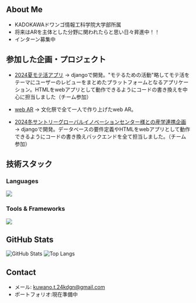 ##  About Me
-  KADOKAWAドワンゴ情報工科学院大学部所属
-  将来はARを主体とした分野に関われたらと思い日々昇進中！！
-  インターン募集中
##  参加した企画・プロジェクト

-  [2024夏モテ活アプリ]([https://github.com/hackathon-team/weather-app](https://github.com/vantan-project/motekatu))  
  → djangoで開発。"モテるための活動"略してモテ活をテーマにユーザーのレビューをまとめたプラットフォームとなるアプリケーション。HTMLをwebアプリとして動作できるようにコードの書き換えを中心に担当しました（チーム参加）

  -  [web AR]([[https://github.com/hackathon-team/weather-app](https://github.com/vantan-project/motekatu)](https://github.com/tatuki1107/WebAR))  
  → 文化祭で全て一人で作り上げたweb AR。

-  [2024冬サントリーグローバルイノベーションセンター様との産学連携企画]([https://github.com/username/ai-chatbot-project](https://github.com/Akasan-T/TECJUM-teamE_hikariwo))  
  → djangoで開発。データベースの要件定義やHTMLをwebアプリとして動作できるようにコードの書き換えバックエンドを全て担当しました。（チーム参加）

##  技術スタック
### Languages
![](https://skillicons.dev/icons?i=html,css,js,typescript,python,php)

### Tools & Frameworks
![](https://skillicons.dev/icons?i=docker,react,nextjs,django,tailwind,blender)

##  GitHub Stats
![GitHub Stats](https://github-readme-stats.vercel.app/api?username=tatuki1107&show_icons=true&theme=tokyonight)
![Top Langs](https://github-readme-stats.vercel.app/api/top-langs/?username=tatuki1107&layout=compact&theme=tokyonight)

##  Contact
-  メール: kuwano.t.24kdgn@gmail.com
- ポートフォリオ:現在準備中
